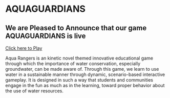 # AQUAGUARDIANS
## We are Pleased to Announce that our game AQUAGUARDIANS is live
[Click here to Play](https://sk66641.itch.io/aquaguardians)

Aqua Rangers is an kinetic novel themed innovative educational game through which the importance of water conservation, especially groundwater, can be made aware of. 
Through this game, we learn to use water in a sustainable manner through dynamic, scenario-based interactive gameplay. It is designed in such a way that students and 
communities engage in the fun as much as in the learning, toward proper behavior about the use of water resources.
